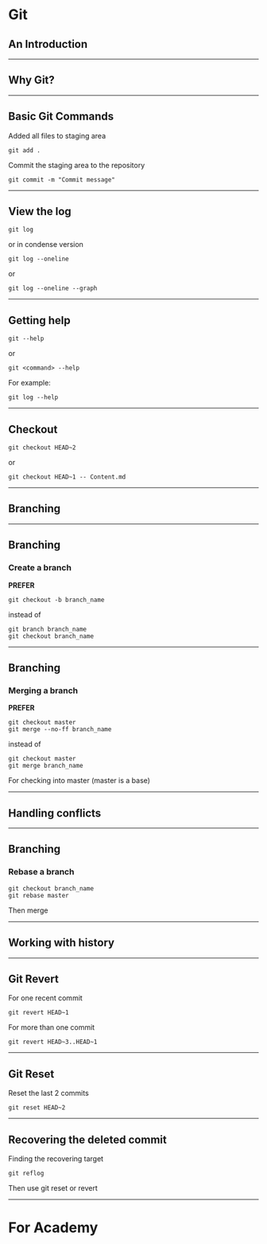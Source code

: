 # Git
## An Introduction

---

## Why Git?

---

## Basic Git Commands

Added all files to staging area

```
git add .
```

Commit the staging area to the repository

```
git commit -m "Commit message"
```

---

## View the log

```
git log
```

or in condense version

```
git log --oneline
```
or

```
git log --oneline --graph
```

---

## Getting help

```
git --help
```

or

```
git <command> --help
```

For example:

```
git log --help
```

---

## Checkout

```
git checkout HEAD~2
```

or

```
git checkout HEAD~1 -- Content.md
```

---

## Branching

---

## Branching
### Create a branch

**PREFER**

```
git checkout -b branch_name
```

instead of

```
git branch branch_name
git checkout branch_name
```

---

## Branching
### Merging a branch

**PREFER**

```
git checkout master
git merge --no-ff branch_name
```

instead of

```
git checkout master
git merge branch_name
```

For checking into master (master is a base)

---

## Handling conflicts

---

## Branching
### Rebase a branch

```
git checkout branch_name
git rebase master
```

Then merge

---

## Working with history

---

## Git Revert

For one recent commit

```
git revert HEAD~1
```

For more than one commit

```
git revert HEAD~3..HEAD~1
```

---

## Git Reset

Reset the last 2 commits

```
git reset HEAD~2
```

---

## Recovering the deleted commit

Finding the recovering target

```
git reflog
```

Then use git reset or revert

---

# For Academy